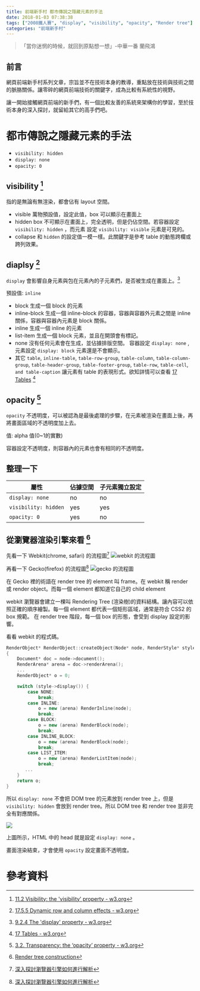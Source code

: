 ```yaml
---
title: 前端新手村 都市傳說之隱藏元素的手法
date: 2018-01-03 07:38:38
tags: ["2008鐵人賽", "display", "visibility", "opacity", "Render tree"]
categories: "前端新手村"
---
```

> 「當你迷惘的時候，就回到原點想一想」-中華一番 蘭飛鴻

## 前言

網頁前端新手村系列文章，宗旨並不在技術本身的教導，重點放在技術與技術之間的脈胳關係。讓零碎的網頁前端技術的關鍵字，成為比較有系統性的視野。

讓一開始接觸網頁前端的新手們，有一個比較友善的系統來架構你的學習，至於技術本身的深入探討，就留給其它的高手們吧。

# 都市傳說之隱藏元素的手法

- `visibility: hidden`
- `display: none`
- `opacity: 0`

## visibility [^1]

指的是無論有無渲染，都會佔有 layout 空間。

- visible
  萬物預設值，設定此值，box 可以顯示在畫面上
- hidden
  box 不可顯示在畫面上，完全透明，但是仍佔空間。若容器設定 `visibility: hidden` ，而元素 設定 `visibility: visible` 元素是可見的。
- collapse
  和 `hidden` 的設定值一模一樣。此關鍵字是參考 table 的動態跨欄或跨列效果。

## diaplsy [^2]

`display` 會影響自身元素與包在元素內的子元素們，是否被生成在畫面上。[^3]

預設值: `inline`

- block
生成一個 block 的元素
- inline-block
生成一個 inline-block 的容器，容器與容器外元素之間是 inline 關係，容器與容器內元素是 block 關係。
- inline
生成一個 inline 的元素
- list-item
生成一個 block 元素，並且在開頭會有標記。
- none
沒有任何元素會在生成，並佔據排版空間。
容器設定 `display: none` , 元素設定 `display: block` 元素還是不會顯示。
- 其它 `table`, `inline-table`, `table-row-group`, `table-column`, `table-column-group`, `table-header-group`, `table-footer-group`, `table-row`, `table-cell`, `and table-caption` 讓元素有 table 的表現形式。欲知詳情可以查看 [17 Tables](https://www.w3.org/TR/CSS22/tables.html) [^4]

## opacity [^5]

`opacity` 不透明度，可以被認為是最後處理的步驟，在元素被渲染在畫面上後，再將畫面區域的不透明度加上去。

值: alpha 值(0~1的實數)

容器設定不透明度，則容器內的元素也會有相同的不透明度。

## 整理一下

|屬性|佔據空間|子元素獨立設定|
|-|-|-|
|`display: none`| no | no |
|`visibility: hidden`| yes | yes |
|`opacity: 0`| yes | no |


## 從瀏覽器渲染引擎來看 [^6]

先看一下 Webkit(chrome, safari) 的流程圖[^7]
![webkit 的流程圖](https://i.imgur.com/Ex41AeZ.png)

再看一下 Gecko(firefox) 的流程圖[^7]
![gecko 的流程圖](https://i.imgur.com/LrgHZst.png)

在 Gecko 裡的術語在 render tree 的 element 叫 frame。在 webkit 稱 render 或 render object。而每一個 element 都知道它自己的 child element

webkit 瀏覽器會建立一棵叫 Rendering Tree (渲染樹)的資料結構。讓內容可以依照正確的順序繪製。每一個 element 都代表一個矩形區域，通常是符合 CSS2 的 box 規範。
在 render tree 階段，每一個 box 的形態，會受到 display 設定的影響。

看看 webkit 的程式碼。

```c++
RenderObject* RenderObject::createObject(Node* node, RenderStyle* style)
{
    Document* doc = node->document();
    RenderArena* arena = doc->renderArena();
    ...
    RenderObject* o = 0;

    switch (style->display()) {
        case NONE:
            break;
        case INLINE:
            o = new (arena) RenderInline(node);
            break;
        case BLOCK:
            o = new (arena) RenderBlock(node);
            break;
        case INLINE_BLOCK:
            o = new (arena) RenderBlock(node);
            break;
        case LIST_ITEM:
            o = new (arena) RenderListItem(node);
            break;
       ...
    }
    return o;
}

```

所以 `display: none` 不會把 DOM tree 的元素放到 render tree 上，但是 `visibility: hidden` 會放到 render tree。所以 DOM tree 和 render tree 並非完全有對應關係。

![](https://i.imgur.com/FjcIu6q.png)

上圖所示，HTML 中的 head 就是設定 `display: none` 。

畫面渲染結束，才會使用 `opacity` 設定畫面不透明度。

# 參考資料

[^1]: [11.2 Visibility: the 'visibility' property - w3.org](https://www.w3.org/TR/CSS22/visufx.html#visibility)
[^2]: [17.5.5 Dynamic row and column effects - w3.org](https://www.w3.org/TR/CSS22/tables.html#dynamic-effects)
[^3]: [9.2.4 The 'display' property - w3.org](https://www.w3.org/TR/CSS22/visuren.html#display-prop)
[^4]: [17 Tables - w3.org](https://www.w3.org/TR/CSS22/tables.html)
[^5]: [3.2. Transparency: the ‘opacity’ property - w3.org](https://www.w3.org/TR/css-color-3/#opacity)
[^6]: [Render tree construction](http://taligarsiel.com/Projects/howbrowserswork1.htm#Render_tree_construction)
[^7]: [深入探討瀏覽器引擎如何進行解析](https://ithelp.ithome.com.tw/articles/10191579)
